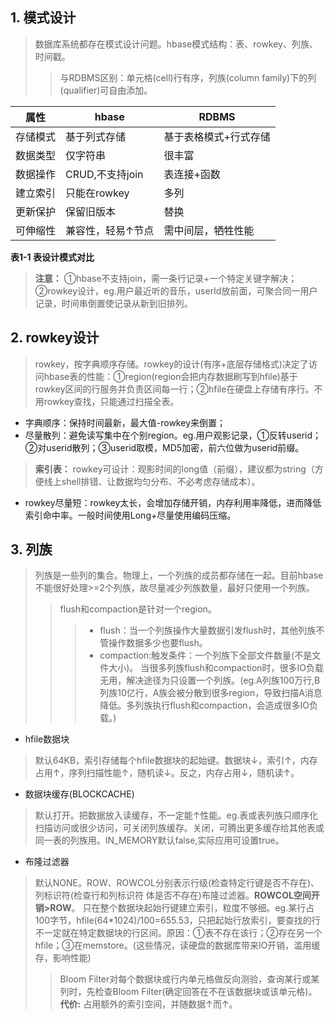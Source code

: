## 1. 模式设计
>数据库系统都存在模式设计问题。hbase模式结构：表、rowkey、列族、时间戳。
>>与RDBMS区别：单元格(cell)行有序，列族(column family)下的列(qualifier)可自由添加。

属性 | hbase|RDBMS
---|---|---
存储模式 | 基于列式存储|基于表格模式+行式存储
数据类型 | 仅字符串|很丰富
数据操作 | CRUD,不支持join|表连接+函数
建立索引 | 只能在rowkey|多列
更新保护 | 保留旧版本|替换
可伸缩性 | 兼容性，轻易↑节点|需中间层，牺牲性能
**表1-1 表设计模式对比**

>**注意：** ①hbase不支持join，需一条行记录+一个特定关键字解决；②rowkey设计，eg.用户最近听的音乐，userId放前面，可聚合同一用户记录，时间串倒置使记录从新到旧排列。

## 2. rowkey设计
>rowkey，按字典顺序存储。rowkey的设计(有序+底层存储格式)决定了访问hbase表的性能：①region(region会把内存数据刷写到hfile)基于rowkey区间的行服务并负责区间每一行；②hfile在硬盘上存储有序行。不用rowkey查找，只能通过扫描全表。  

- 字典顺序：保持时间最新，最大值-rowkey来倒置；
- 尽量散列：避免读写集中在个别region。eg.用户观影记录，①反转userid；②对userid散列；③userid取模，MD5加密，前六位做为userid前缀。  
>**索引表：** rowkey可设计：观影时间的long值（前缀），建议都为string（方便线上shell排错、让数据均匀分布、不必考虑存储成本）。
- rowkey尽量短：rowkey太长，会增加存储开销，内存利用率降低，进而降低索引命中率。一般时间使用Long+尽量使用编码压缩。

## 3. 列族
>列族是一些列的集合。物理上，一个列族的成员都存储在一起。目前hbase不能很好处理>=2个列族，故尽量减少列族数量，最好只使用一个列族。
>>flush和compaction是针对一个region。  
>>>- flush：当一个列族操作大量数据引发flush时，其他列族不管操作数据多少也要flush。
>>>- compaction:触发条件：一个列族下全部文件数量(不是文件大小)。
>>当很多列族flush和compaction时，很多IO负载无用，解决途径为只设置一个列族。(eg.A列族100万行,B列族10亿行，A族会被分散到很多region，导致扫描A消息降低。多列族执行flush和compaction，会造成很多IO负载。)

- hfile数据块  
>默认64KB，索引存储每个hfile数据块的起始键。数据块↓，索引↑，内存占用↑，序列扫描性能↑，随机读↓。反之，内存占用↓，随机读↑。

- 数据块缓存(BLOCKCACHE)
>默认打开。把数据放入读缓存，不一定能↑性能。eg.表或表列族只顺序化扫描访问或很少访问，可关闭列族缓存。关闭，可腾出更多缓存给其他表或同一表的列族用。IN_MEMORY默认false,实际应用可设置true。

- 布隆过滤器
>默认NONE。ROW、ROWCOL分别表示行级(检查特定行键是否不存在)、列标识符(检查行和列标识符 体是否不存在)布隆过滤器。**ROWCOL空间开销>ROW**。
只在整个数据块起始行键建立索引，粒度不够细。eg.某行占100字节，hfile(64*1024)/100=655.53，只把起始行放索引，要查找的行不一定就在特定数据块的行区间。原因：①表不存在该行；②存在另一个hfile；③在memstore。(这些情况，读硬盘的数据库带来IO开销，滥用缓存，影响性能)
>>Bloom Filter对每个数据块或行内单元格做反向测验，查询某行或某列时，先检查Bloom Filter(确定回答在不在该数据块或该单元格)。  
**代价:** 占用额外的索引空间，并随数据↑而↑。
